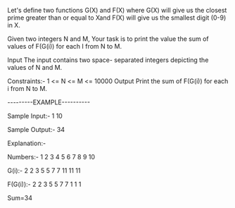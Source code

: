Let's define two functions G(X) and F(X) where G(X) will give us the closest prime greater than or equal to Xand F(X) will give us the smallest digit (0-9) in X.

Given two integers N and M, Your task is to print the value the sum of values of F(G(i)) for each I from N to M.

Input
The input contains two space- separated integers depicting the values of N and M.

Constraints:-
1 <= N <= M <= 10000
Output
Print the sum of F(G(i)) for each i from N to M.

---------EXAMPLE----------

Sample Input:-
1 10

Sample Output:-
34

Explanation:-

Numbers:- 1 2 3 4 5 6 7 8 9 10

G(i):- 2 2 3 5 5 7 7 11 11 11

F(G(i)):- 2 2 3 5 5 7 7 1 1 1 

Sum=34
